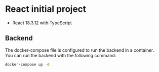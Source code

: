 # React initial project

- React 18.3.12 with TypeScript

## Backend

The docker-compose file is configured to run the backend in a container.
You can run the backend with the following command:

```bash
docker-compose up -d
```